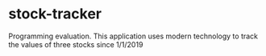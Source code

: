 # stock-tracker
Programming evaluation. This application uses modern technology to track the values of three stocks since 1/1/2019
